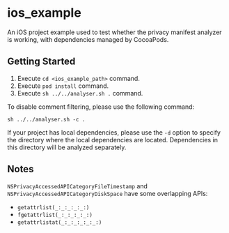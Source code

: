 # ios_example

An iOS project example used to test whether the privacy manifest analyzer is working, with dependencies managed by CocoaPods.

## Getting Started

1. Execute `cd <ios_example_path>` command.
2. Execute `pod install` command.
3. Execute `sh ../../analyser.sh .` command.

To disable comment filtering, please use the following command:

```shell
sh ../../analyser.sh -c .
```

If your project has local dependencies, please use the `-d` option to specify the directory where the local dependencies are located. Dependencies in this directory will be analyzed separately.

## Notes

`NSPrivacyAccessedAPICategoryFileTimestamp` and `NSPrivacyAccessedAPICategoryDiskSpace` have some overlapping APIs:

- `getattrlist(_:_:_:_:_:)`
- `fgetattrlist(_:_:_:_:_:)`
- `getattrlistat(_:_:_:_:_:_:)`
